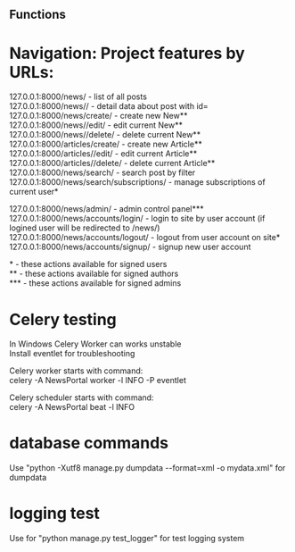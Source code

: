 ## Functions
# Navigation: Project features by URLs:<br>
127.0.0.1:8000/news/ - list of all posts<br>
127.0.0.1:8000/news/<id>/ - detail data about post with id=<id><br>
127.0.0.1:8000/news/create/ - create new New**<br>
127.0.0.1:8000/news/<id>/edit/ - edit current New**<br>
127.0.0.1:8000/news/<id>/delete/ - delete current New**<br>
127.0.0.1:8000/articles/create/ - create new Article**<br>
127.0.0.1:8000/articles/<id>/edit/ - edit current Article**<br>
127.0.0.1:8000/articles/<id>/delete/ - delete current Article**<br>
127.0.0.1:8000/news/search/ - search post by filter<br>
127.0.0.1:8000/news/search/subscriptions/ - manage subscriptions of current user*<br>

127.0.0.1:8000/news/admin/ - admin control panel***<br>
127.0.0.1:8000/news/accounts/login/ - login to site by user account (if logined user will be redirected to /news/)<br>
127.0.0.1:8000/news/accounts/logout/ - logout from user account on site*<br>
127.0.0.1:8000/news/accounts/signup/ - signup new user account<br>

\* - these actions available for signed users<br>
\*\* - these actions available for signed authors<br> 
\*\*\* - these actions available for signed admins<br>

# Celery testing
In Windows Celery Worker can works unstable<br>
Install eventlet for troubleshooting<br>

Celery worker starts with command:<br>
celery -A NewsPortal worker -l INFO -P eventlet<br>

Celery scheduler starts with command:<br>
celery -A NewsPortal beat -l INFO<br>

# database commands
Use "python -Xutf8 manage.py dumpdata --format=xml -o mydata.xml" for dumpdata

# logging test
Use for "python manage.py test_logger" for test logging system